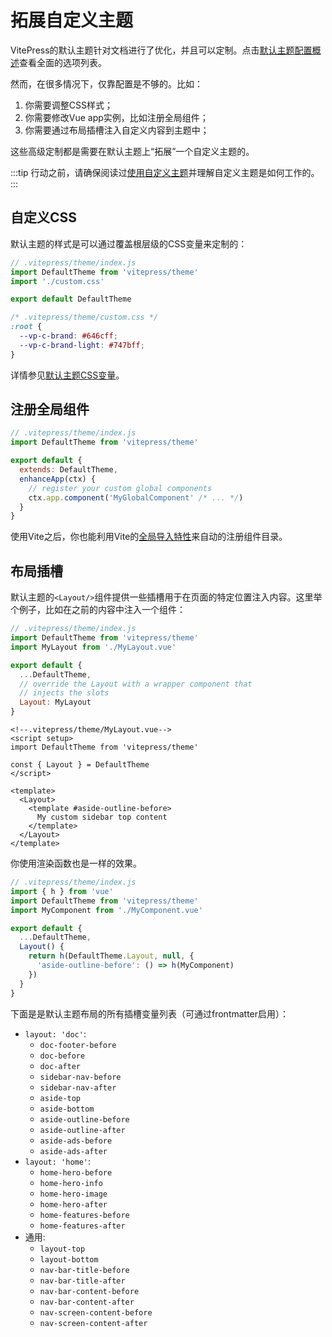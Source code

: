 # 拓展自定义主题

VitePress的默认主题针对文档进行了优化，并且可以定制。点击[默认主题配置概述](/reference/default-theme-config)查看全面的选项列表。

然而，在很多情况下，仅靠配置是不够的。比如：

1. 你需要调整CSS样式；
2. 你需要修改Vue app实例，比如注册全局组件；
3. 你需要通过布局插槽注入自定义内容到主题中；

这些高级定制都是需要在默认主题上“拓展”一个自定义主题的。

:::tip
行动之前，请确保阅读过[使用自定义主题](./custom-theme)并理解自定义主题是如何工作的。
:::

## 自定义CSS

默认主题的样式是可以通过覆盖根层级的CSS变量来定制的：

```js
// .vitepress/theme/index.js
import DefaultTheme from 'vitepress/theme'
import './custom.css'

export default DefaultTheme
```

```css
/* .vitepress/theme/custom.css */
:root {
  --vp-c-brand: #646cff;
  --vp-c-brand-light: #747bff;
}
```

详情参见[默认主题CSS变量](https://github.com/vuejs/vitepress/blob/main/src/client/theme-default/styles/vars.css)。

## 注册全局组件

```js
// .vitepress/theme/index.js
import DefaultTheme from 'vitepress/theme'

export default {
  extends: DefaultTheme,
  enhanceApp(ctx) {
    // register your custom global components
    ctx.app.component('MyGlobalComponent' /* ... */)
  }
}
```

使用Vite之后，你也能利用Vite的[全局导入特性](https://vitejs.dev/guide/features.html#glob-import)来自动的注册组件目录。

## 布局插槽

默认主题的`<Layout/>`组件提供一些插槽用于在页面的特定位置注入内容。这里举个例子，比如在之前的内容中注入一个组件：

```js
// .vitepress/theme/index.js
import DefaultTheme from 'vitepress/theme'
import MyLayout from './MyLayout.vue'

export default {
  ...DefaultTheme,
  // override the Layout with a wrapper component that
  // injects the slots
  Layout: MyLayout
}
```

```vue
<!--.vitepress/theme/MyLayout.vue-->
<script setup>
import DefaultTheme from 'vitepress/theme'

const { Layout } = DefaultTheme
</script>

<template>
  <Layout>
    <template #aside-outline-before>
      My custom sidebar top content
    </template>
  </Layout>
</template>
```

你使用渲染函数也是一样的效果。

```js
// .vitepress/theme/index.js
import { h } from 'vue'
import DefaultTheme from 'vitepress/theme'
import MyComponent from './MyComponent.vue'

export default {
  ...DefaultTheme,
  Layout() {
    return h(DefaultTheme.Layout, null, {
      'aside-outline-before': () => h(MyComponent)
    })
  }
}
```

下面是是默认主题布局的所有插槽变量列表（可通过frontmatter启用）：

- `layout: 'doc'`:
  - `doc-footer-before`
  - `doc-before`
  - `doc-after`
  - `sidebar-nav-before`
  - `sidebar-nav-after`
  - `aside-top`
  - `aside-bottom`
  - `aside-outline-before`
  - `aside-outline-after`
  - `aside-ads-before`
  - `aside-ads-after`
- `layout: 'home'`:
  - `home-hero-before`
  - `home-hero-info`
  - `home-hero-image`
  - `home-hero-after`
  - `home-features-before`
  - `home-features-after`
- 通用:
  - `layout-top`
  - `layout-bottom`
  - `nav-bar-title-before`
  - `nav-bar-title-after`
  - `nav-bar-content-before`
  - `nav-bar-content-after`
  - `nav-screen-content-before`
  - `nav-screen-content-after`


